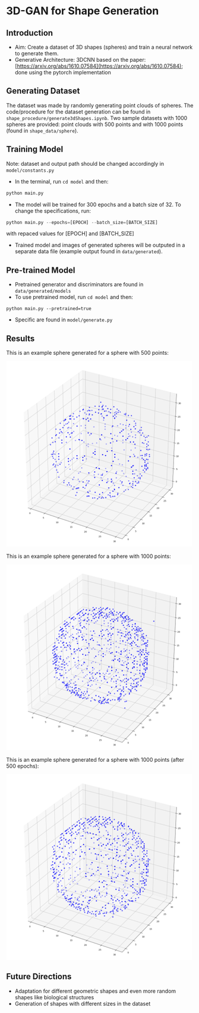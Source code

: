 # 3D-GAN for Shape Generation

## Introduction
* Aim: Create a dataset of 3D shapes (spheres) and train a neural network to generate them.
* Generative Architecture: 3DCNN based on the paper: [https://arxiv.org/abs/1610.07584](https://arxiv.org/abs/1610.07584); done using the pytorch implementation

## Generating Dataset
The dataset was made by randomly generating point clouds of spheres. The code/procedure for the dataset generation can be found in ```shape_procedure/generate3dShapes.ipynb```. Two sample datasets with 1000 spheres are provided: point clouds with 500 points and with 1000 points (found in ```shape_data/sphere```).

## Training Model
Note: dataset and output path should be changed accordingly in ```model/constants.py```
* In the terminal, run `cd model` and then:
```python
python main.py
```
* The model will be trained for 300 epochs and a batch size of 32. To change the specifications, run:
```python
python main.py --epochs=[EPOCH] --batch_size=[BATCH_SIZE]
```
with repaced values for [EPOCH] and [BATCH_SIZE]
* Trained model and images of generated spheres will be outputed in a separate data file (example output found in ```data/generated```).

## Pre-trained Model
* Pretrained generator and discriminators are found in ```data/generated/models```
* To use pretrained model, run `cd model` and then:
```
python main.py --pretrained=true
```
* Specific are found in ```model/generate.py```

## Results
This is an example sphere generated for a sphere with 500 points:

<img src="data/generated/pretrained_generated/pretrained_generated.png" alt="500pts_result" width="500"/>

This is an example sphere generated for a sphere with 1000 points:

<img src="results/299.png" alt="1000pts_result" width="500"/>

This is an example sphere generated for a sphere with 1000 points (after 500 epochs):

<img src="results/499.png" alt="1000pts_result_500" width="500"/>

## Future Directions
* Adaptation for different geometric shapes and even more random shapes like biological structures
* Generation of shapes with different sizes in the dataset



